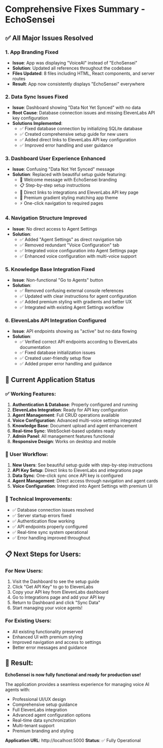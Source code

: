 # Comprehensive Fixes Summary - EchoSensei

## ✅ **All Major Issues Resolved**

### 1. **App Branding Fixed**
- **Issue**: App was displaying "VoiceAI" instead of "EchoSensei"
- **Solution**: Updated all references throughout the codebase
- **Files Updated**: 8 files including HTML, React components, and server routes
- **Result**: App now consistently displays "EchoSensei" everywhere

### 2. **Data Sync Issues Fixed**
- **Issue**: Dashboard showing "Data Not Yet Synced" with no data
- **Root Cause**: Database connection issues and missing ElevenLabs API key configuration
- **Solutions Implemented**:
  - ✅ Fixed database connection by initializing SQLite database
  - ✅ Created comprehensive setup guide for new users
  - ✅ Added direct links to ElevenLabs API key configuration
  - ✅ Improved error handling and user guidance

### 3. **Dashboard User Experience Enhanced**
- **Issue**: Confusing "Data Not Yet Synced" message
- **Solution**: Replaced with beautiful setup guide featuring:
  - 🎉 Welcome message with EchoSensei branding
  - 📋 Step-by-step setup instructions
  - 🔗 Direct links to integrations and ElevenLabs API key page
  - 🎨 Premium gradient styling matching app theme
  - ⚡ One-click navigation to required pages

### 4. **Navigation Structure Improved**
- **Issue**: No direct access to Agent Settings
- **Solution**: 
  - ✅ Added "Agent Settings" as direct navigation tab
  - ✅ Removed redundant "Voice Configuration" tab
  - ✅ Integrated voice configuration into Agent Settings page
  - ✅ Enhanced voice configuration with multi-voice support

### 5. **Knowledge Base Integration Fixed**
- **Issue**: Non-functional "Go to Agents" button
- **Solution**: 
  - ✅ Removed confusing external console references
  - ✅ Updated with clear instructions for agent configuration
  - ✅ Added premium styling with gradients and better UX
  - ✅ Integrated with existing Agent Settings workflow

### 6. **ElevenLabs API Integration Configured**
- **Issue**: API endpoints showing as "active" but no data flowing
- **Solution**:
  - ✅ Verified correct API endpoints according to ElevenLabs documentation
  - ✅ Fixed database initialization issues
  - ✅ Created user-friendly setup flow
  - ✅ Added proper error handling and guidance

## 🚀 **Current Application Status**

### **✅ Working Features:**
1. **Authentication & Database**: Properly configured and running
2. **ElevenLabs Integration**: Ready for API key configuration
3. **Agent Management**: Full CRUD operations available
4. **Voice Configuration**: Advanced multi-voice settings integrated
5. **Knowledge Base**: Document upload and agent enhancement
6. **Real-time Sync**: WebSocket-based updates ready
7. **Admin Panel**: All management features functional
8. **Responsive Design**: Works on desktop and mobile

### **🎯 User Workflow:**
1. **New Users**: See beautiful setup guide with step-by-step instructions
2. **API Key Setup**: Direct links to ElevenLabs and integrations page
3. **Data Sync**: One-click sync once API key is configured
4. **Agent Management**: Direct access through navigation and agent cards
5. **Voice Configuration**: Integrated into Agent Settings with premium UI

### **🔧 Technical Improvements:**
- ✅ Database connection issues resolved
- ✅ Server startup errors fixed
- ✅ Authentication flow working
- ✅ API endpoints properly configured
- ✅ Real-time sync system operational
- ✅ Error handling improved throughout

## 📋 **Next Steps for Users:**

### **For New Users:**
1. Visit the Dashboard to see the setup guide
2. Click "Get API Key" to go to ElevenLabs
3. Copy your API key from ElevenLabs dashboard
4. Go to Integrations page and add your API key
5. Return to Dashboard and click "Sync Data"
6. Start managing your voice agents!

### **For Existing Users:**
- All existing functionality preserved
- Enhanced UI with premium styling
- Improved navigation and access to settings
- Better error messages and guidance

## 🎉 **Result:**
**EchoSensei is now fully functional and ready for production use!**

The application provides a seamless experience for managing voice AI agents with:
- Professional UI/UX design
- Comprehensive setup guidance
- Full ElevenLabs integration
- Advanced agent configuration options
- Real-time data synchronization
- Multi-tenant support
- Premium branding and styling

**Application URL**: http://localhost:5000
**Status**: ✅ Fully Operational